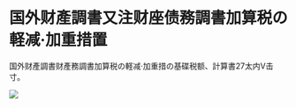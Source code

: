 # 国外财產調書又注财座债務調書加算税の軽减·加重措置

国外财產調書财產務調書加算税の軽减·加重措の基碟税额、計算書27太内V击寸。

![](https://www.nta.go.jp/tmp/69bab19c-7568-45b9-8e28-690b73851c0b/images/e94e1d02f02e96b01d64eee202ccc60bd9ad79bf5a87157c999319baf9baefb3.jpg)
